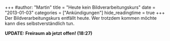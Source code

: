 +++
#author: "Martin"
title = "Heute kein Bildverarbeitungskurs"
date = "2013-01-03"
categories = ["Ankündigungen"]
hide_readingtime = true
+++
Der Bildverarbeitungskurs entfällt heute. Wer trotzdem kommen möchte kann dies selbstverständlich tun.

**UPDATE: Freiraum ab jetzt offen! (18:27)**
